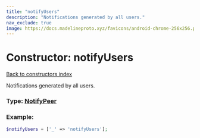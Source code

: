 ```yaml
---
title: "notifyUsers"
description: "Notifications generated by all users."
nav_exclude: true
image: https://docs.madelineproto.xyz/favicons/android-chrome-256x256.png
---
```

# Constructor: notifyUsers  
[Back to constructors index](index.md)



Notifications generated by all users.




### Type: [NotifyPeer](../types/NotifyPeer.md)


### Example:

```php
$notifyUsers = ['_' => 'notifyUsers'];
```  
